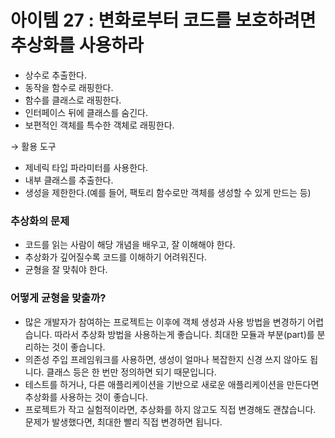 # 아이템 27 : 변화로부터 코드를 보호하려면 추상화를 사용하라

- 상수로 추출한다.
- 동작을 함수로 래핑한다.
- 함수를 클래스로 래핑한다.
- 인터페이스 뒤에 클래스를 숨긴다.
- 보편적인 객체를 특수한 객체로 래핑한다.

→ 활용 도구

- 제네릭 타입 파라미터를 사용한다.
- 내부 클래스를 추출한다.
- 생성을 제한한다.(예를 들어, 팩토리 함수로만 객체를 생성할 수 있게 만드는 등)

### 추상화의 문제

- 코드를 읽는 사람이 해당 개념을 배우고, 잘 이해해야 한다.
- 추상화가 깊어질수록 코드를 이해하기 어려워진다.
- 균형을 잘 맞춰야 한다.

### 어떻게 균형을 맞출까?

- 많은 개발자가 참여하는 프로젝트는 이후에 객체 생성과 사용 방법을 변경하기 어렵습니다. 따라서 추상화 방법을 사용하는게 좋습니다. 최대한 모듈과 부분(part)를 분리하는 것이 좋습니다.
- 의존성 주입 프레임워크를 사용하면, 생성이 얼마나 복잡한지 신경 쓰지 않아도 됩니다. 클래스 등은 한 번만 정의하면 되기 때문입니다.
- 테스트를 하거나, 다른 애플리케이션을 기반으로 새로운 애플리케이션을 만든다면 추상화를 사용하는 것이 좋습니다.
- 프로젝트가 작고 실험적이라면, 추상화를 하지 않고도 직접 변경해도 괜찮습니다. 문제가 발생했다면, 최대한 빨리 직접 변경하면 됩니다.